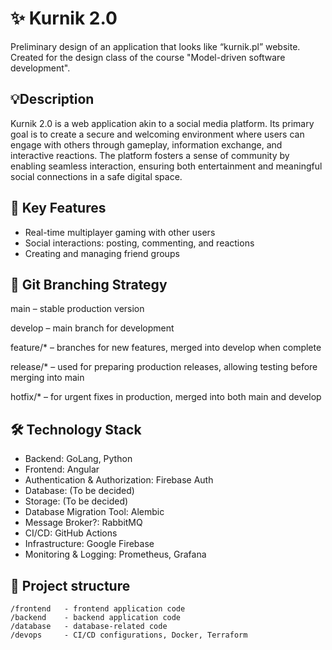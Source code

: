 # ✨ Kurnik 2.0
Preliminary design of an application that looks like “kurnik.pl” website. Created for the design class of the course "Model-driven software development".

## 💡Description
Kurnik 2.0 is a web application akin to a social media platform. Its primary goal is to create a secure and welcoming environment where users can engage with others through gameplay, information exchange, and interactive reactions. The platform fosters a sense of community by enabling seamless interaction, ensuring both entertainment and meaningful social connections in a safe digital space.

## 🚀 Key Features
* Real-time multiplayer gaming with other users
* Social interactions: posting, commenting, and reactions
* Creating and managing friend groups

## 🌿 Git Branching Strategy
main – stable production version

develop – main branch for development

feature/* – branches for new features, merged into develop when complete

release/* – used for preparing production releases, allowing testing before merging into main

hotfix/* – for urgent fixes in production, merged into both main and develop

## 🛠️ Technology Stack
* Backend: GoLang, Python
* Frontend: Angular
* Authentication & Authorization: Firebase Auth
* Database: (To be decided)
* Storage: (To be decided)
* Database Migration Tool: Alembic
* Message Broker?: RabbitMQ
* CI/CD: GitHub Actions
* Infrastructure: Google Firebase
* Monitoring & Logging: Prometheus, Grafana

## 📂 Project structure
```
/frontend   - frontend application code  
/backend    - backend application code  
/database   - database-related code  
/devops     - CI/CD configurations, Docker, Terraform
```
